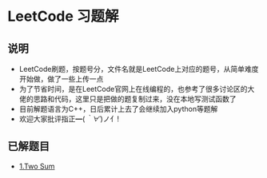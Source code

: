 # LeetCode 习题解
## 说明 ##
- LeetCode刷题，按题号分，文件名就是LeetCode上对应的题号，从简单难度开始做，做了一些上传一点
- 为了节省时间，是在LeetCode官网上在线编程的，也参考了很多讨论区的大佬的思路和代码，这里只是把做的题复制过来，没在本地写测试函数了
- 目前解题语言为C++，日后累计上去了会继续加入python等题解
- 欢迎大家批评指正━(*｀∀´*)ノ亻!

## 已解题目 ##
- [1.Two Sum](https://github.com/Yet-sun/LeetCode/blob/master/C++/1.cpp)
